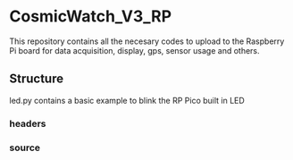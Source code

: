 # CosmicWatch_V3_RP

This repository contains all the necesary codes to upload to the Raspberry Pi board for data acquisition, display, gps, sensor usage and others.

## Structure

led.py contains a basic example to blink the RP Pico built in LED

### headers

### source